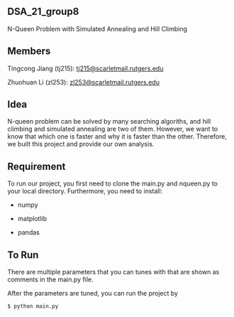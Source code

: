 ## DSA_21_group8

N-Queen Problem with Simulated Annealing and Hill Climbing

## Members
Tingcong Jiang (tj215): tj215@scarletmail.rutgers.edu

Zhuohuan Li (zl253): zl253@scarletmail.rutgers.edu


## Idea
N-queen problem can be solved by many searching algoriths, and hill climbing and simulated annealing are two of them. However, we want to know that which one is faster and why it is faster than the other. Therefore, we built this project and provide our own analysis. 

## Requirement
To run our project, you first need to clone the main.py and nqueen.py to your local directory.
Furthermore, you need to install:

- numpy

- matplotlib

- pandas 


## To Run
There are multiple parameters that you can tunes with that are shown as comments in the main.py file.

After the parameters are tuned, you can run the project by
```
$ python main.py
```
